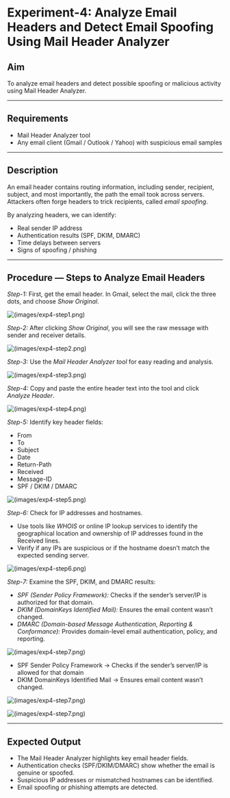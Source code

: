 # Experiment-4: Analyze Email Headers and Detect Email Spoofing Using Mail Header Analyzer

## Aim
To analyze email headers and detect possible spoofing or malicious activity using Mail Header Analyzer.

---

## Requirements
- Mail Header Analyzer tool  
- Any email client (Gmail / Outlook / Yahoo) with suspicious email samples  

---

## Description
An email header contains routing information, including sender, recipient, subject, and most importantly, the path the email took across servers.  
Attackers often forge headers to trick recipients, called *email spoofing*.  

By analyzing headers, we can identify:  
- Real sender IP address  
- Authentication results (SPF, DKIM, DMARC)  
- Time delays between servers  
- Signs of spoofing / phishing  

---

## Procedure — Steps to Analyze Email Headers

*Step-1:* First, get the email header. In Gmail, select the mail, click the three dots, and choose *Show Original*.  


![(images/exp4-step1.png)](https://github.com/Yaswanth767/Digital-Forensics/blob/da133ced184283758bc66cba602e27290183df88/images/Screenshot%202025-09-02%20131305.png)


*Step-2:* After clicking *Show Original*, you will see the raw message with sender and receiver details.  

![(images/exp4-step2.png)](https://github.com/Yaswanth767/Digital-Forensics/blob/da133ced184283758bc66cba602e27290183df88/images/Screenshot%202025-09-02%20131334.png)

*Step-3:* Use the *Mail Header Analyzer tool* for easy reading and analysis.  

![(images/exp4-step3.png)](https://github.com/baddiputi/Digital-Forensic-Lab-Exercises/blob/9fbbaf3e036c541c5ecf03ce8b980e220c3d37a3/images/WhatsApp%20Image%202025-09-01%20at%2012.27.34.jpeg)

*Step-4:* Copy and paste the entire header text into the tool and click *Analyze Header*.  


![(images/exp4-step4.png)](https://github.com/baddiputi/Digital-Forensic-Lab-Exercises/blob/9fbbaf3e036c541c5ecf03ce8b980e220c3d37a3/images/WhatsApp%20Image%202025-09-01%20at%2012.27.46.jpeg)

*Step-5:* Identify key header fields:  
- From  
- To  
- Subject  
- Date  
- Return-Path  
- Received  
- Message-ID  
- SPF / DKIM / DMARC
  
![(images/exp4-step5.png)](https://github.com/baddiputi/Digital-Forensic-Lab-Exercises/blob/9fbbaf3e036c541c5ecf03ce8b980e220c3d37a3/images/WhatsApp%20Image%202025-09-01%20at%2012.28.00.jpeg)

*Step-6:* Check for IP addresses and hostnames.  
- Use tools like *WHOIS* or online IP lookup services to identify the geographical location and ownership of IP addresses found in the Received lines.  
- Verify if any IPs are suspicious or if the hostname doesn’t match the expected sending server.

![(images/exp4-step6.png)](https://github.com/baddiputi/Digital-Forensic-Lab-Exercises/blob/9fbbaf3e036c541c5ecf03ce8b980e220c3d37a3/images/WhatsApp%20Image%202025-09-01%20at%2012.28.13.jpeg)

*Step-7:* Examine the SPF, DKIM, and DMARC results:  
- *SPF (Sender Policy Framework):* Checks if the sender’s server/IP is authorized for that domain.  
- *DKIM (DomainKeys Identified Mail):* Ensures the email content wasn’t changed.  
- *DMARC (Domain-based Message Authentication, Reporting & Conformance):* Provides domain-level email authentication, policy, and reporting.

  
![(images/exp4-step7.png)](https://github.com/baddiputi/Digital-Forensic-Lab-Exercises/blob/9fbbaf3e036c541c5ecf03ce8b980e220c3d37a3/images/WhatsApp%20Image%202025-09-01%20at%2012.29.05.jpeg)


- SPF Sender Policy Framework → Checks if the sender’s server/IP is allowed for that
domain
- DKIM DomainKeys Identified Mail → Ensures email content wasn’t changed.

![(images/exp4-step7.png)](https://github.com/baddiputi/Digital-Forensic-Lab-Exercises/blob/9fbbaf3e036c541c5ecf03ce8b980e220c3d37a3/images/WhatsApp%20Image%202025-09-01%20at%2012.29.19.jpeg)


![(images/exp4-step7.png)](https://github.com/baddiputi/Digital-Forensic-Lab-Exercises/blob/9fbbaf3e036c541c5ecf03ce8b980e220c3d37a3/images/WhatsApp%20Image%202025-09-01%20at%2012.29.29.jpeg)

---

## Expected Output
- The Mail Header Analyzer highlights key email header fields.  
- Authentication checks (SPF/DKIM/DMARC) show whether the email is genuine or spoofed.  
- Suspicious IP addresses or mismatched hostnames can be identified.  
- Email spoofing or phishing attempts are detected.  
